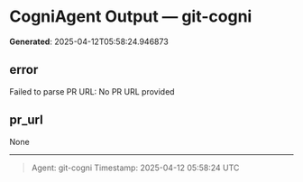 # CogniAgent Output — git-cogni

**Generated**: 2025-04-12T05:58:24.946873

## error
Failed to parse PR URL: No PR URL provided

## pr_url
None

---
> Agent: git-cogni
> Timestamp: 2025-04-12 05:58:24 UTC